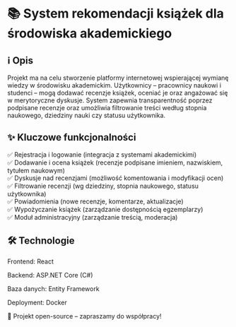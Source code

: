 # 📚 System rekomendacji książek dla środowiska akademickiego <br>
## ℹ️ Opis <br>
Projekt ma na celu stworzenie platformy internetowej wspierającej wymianę wiedzy w środowisku akademickim. Użytkownicy – pracownicy naukowi i studenci – mogą dodawać recenzje książek, oceniać je oraz angażować się w merytoryczne dyskusje. System zapewnia transparentność poprzez podpisane recenzje oraz umożliwia filtrowanie treści według stopnia naukowego, dziedziny nauki czy statusu użytkownika.
<br>
## ✨ Kluczowe funkcjonalności <br>
✅ Rejestracja i logowanie (integracja z systemami akademickimi) <br>
✅ Dodawanie i ocena książek (recenzje podpisane imieniem, nazwiskiem, tytułem naukowym) <br>
✅ Dyskusje nad recenzjami (możliwość komentowania i modyfikacji ocen) <br>
✅ Filtrowanie recenzji (wg dziedziny, stopnia naukowego, statusu użytkownika) <br>
✅ Powiadomienia (nowe recenzje, komentarze, aktualizacje) <br>
✅ Wypożyczanie książek (zarządzanie dostępnością egzemplarzy) <br>
✅ Moduł administracyjny (zarządzanie treścią, moderacja) <br>

## 🛠️ Technologie
Frontend: React

Backend: ASP.NET Core (C#)

Baza danych: Entity Framework

Deployment: Docker

🚀 Projekt open-source – zapraszamy do współpracy!
